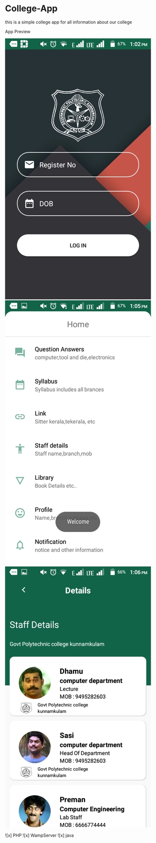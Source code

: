 # College-App
this is a simple college app for all information about our college

App Preview

![alt text](https://github.com/iamjithinjohnson/College-App/blob/master/Screenshot_20200703-130246.png)            ![alt text](https://github.com/iamjithinjohnson/College-App/blob/master/Screenshot_20200703-130502.png)

![alt text](https://github.com/iamjithinjohnson/College-App/blob/master/Screenshot_20200703-130620.png)

![x]  PHP
![x]  WampServer
![x]  java
